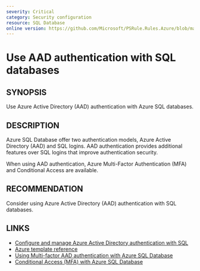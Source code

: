 ```yaml
---
severity: Critical
category: Security configuration
resource: SQL Database
online version: https://github.com/Microsoft/PSRule.Rules.Azure/blob/main/docs/rules/en/Azure.SQL.AAD.md
---
```


# Use AAD authentication with SQL databases

## SYNOPSIS

Use Azure Active Directory (AAD) authentication with Azure SQL databases.

## DESCRIPTION

Azure SQL Database offer two authentication models, Azure Active Directory (AAD) and SQL logins.
AAD authentication provides additional features over SQL logins that improve authentication security.

When using AAD authentication, Azure Multi-Factor Authentication (MFA) and Conditional Access are available.

## RECOMMENDATION

Consider using Azure Active Directory (AAD) authentication with SQL databases.

## LINKS

- [Configure and manage Azure Active Directory authentication with SQL](https://docs.microsoft.com/en-us/azure/sql-database/sql-database-aad-authentication-configure)
- [Azure template reference](https://docs.microsoft.com/en-us/azure/templates/microsoft.sql/2014-04-01/servers/administrators)
- [Using Multi-factor AAD authentication with Azure SQL Database](https://docs.microsoft.com/en-us/azure/sql-database/sql-database-ssms-mfa-authentication)
- [Conditional Access (MFA) with Azure SQL Database](https://docs.microsoft.com/en-us/azure/sql-database/sql-database-conditional-access)
